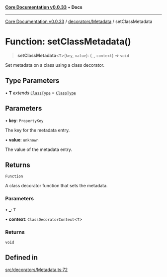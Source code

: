 [**Core Documentation v0.0.33**](../../../README.md) • **Docs**

***

[Core Documentation v0.0.33](../../../modules.md) / [decorators/Metadata](../README.md) / setClassMetadata

# Function: setClassMetadata()

> **setClassMetadata**\<`T`\>(`key`, `value`): (`_`, `context`) => `void`

Set metadata on a class using a class decorator.

## Type Parameters

• **T** *extends* [`ClassType`](../../../definitions/type-aliases/ClassType.md) = [`ClassType`](../../../definitions/type-aliases/ClassType.md)

## Parameters

• **key**: `PropertyKey`

The key for the metadata entry.

• **value**: `unknown`

The value of the metadata entry.

## Returns

`Function`

A class decorator function that sets the metadata.

### Parameters

• **\_**: `T`

• **context**: `ClassDecoratorContext`\<`T`\>

### Returns

`void`

## Defined in

[src/decorators/Metadata.ts:72](https://github.com/stonemjs/core/blob/077f74fd791b5cd8637e1ab41cbefa238af9d384/src/decorators/Metadata.ts#L72)
